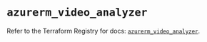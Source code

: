 # `azurerm_video_analyzer`

Refer to the Terraform Registry for docs: [`azurerm_video_analyzer`](https://registry.terraform.io/providers/hashicorp/azurerm/3.104.2/docs/resources/video_analyzer).
